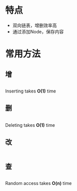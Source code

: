 
# 特点

- 双向链表，增删效率高
- 通过添加Node，保存内容

# 常用方法

## 增

```Java

```

Inserting takes **O(1)** time

## 删

```Java

```

Deleting takes **O(1)** time

## 改

```Java

```

## 查

```Java

```

Random access takes **O(n)** time